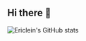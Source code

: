 ## Hi there 👋

![Ericlein's GitHub stats](https://github-readme-stats-zeta-henna-ly704ns70p.vercel.app/api?username=Ericlein&count_private=true&show_icons=true&theme=radical)
<!--
**Ericlein/Ericlein** is a ✨ _special_ ✨ repository because its `README.md` (this file) appears on your GitHub profile.

Here are some ideas to get you started:

- 🔭 I’m currently working on ...
- 🌱 I’m currently learning ...
- 👯 I’m looking to collaborate on ...
- 🤔 I’m looking for help with ...
- 💬 Ask me about ...
- 📫 How to reach me: ...
- 😄 Pronouns: ...
- ⚡ Fun fact: ...
-->


